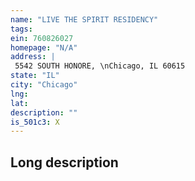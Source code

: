 ```yaml
---
name: "LIVE THE SPIRIT RESIDENCY"
tags:
ein: 760826027
homepage: "N/A"
address: |
 5542 SOUTH HONORE, \nChicago, IL 60615
state: "IL"
city: "Chicago"
lng: 
lat: 
description: ""
is_501c3: X
---
```


## Long description


